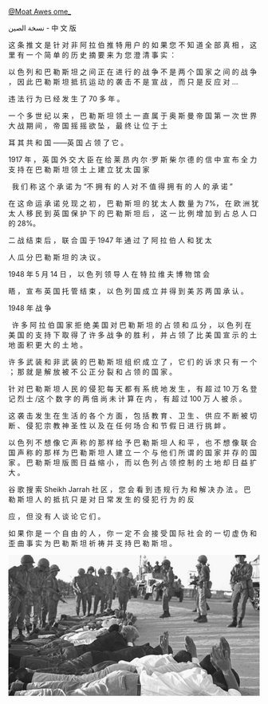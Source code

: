[@Moat Awes ome\_](https://rattibha.com/MoatAwesome_)

ﻧﺴﺨﺔ اﻟﺼﯿﻦ - 中 ⽂ 版

这 条 推 ⽂ 是 针 对 ⾮ 阿 拉 伯 推 特 ⽤ 户 的 如 果 您 不 知 道 全 部 真 相 ， 这 ⾥ 有 ⼀ 个 简 单 的 历 史 摘 要 来 为 您 澄 清 事 实 ：

以 ⾊ 列 和 巴 勒 斯 坦 之 间 正 在 进 ⾏ 的 战 争 不 是 两 个 国 家 之 间 的 战 争 ， 因 此 巴 勒 斯 坦 抵 抗 运 动 的 袭 击 不 是 宣 战 ， ⽽ 只 是 反 应 对 …

违 法 ⾏ 为 已 经 发 ⽣ 了 70 多 年 。

⼀ 个 多 世 纪 以 来 ， 巴 勒 斯 坦 领 ⼟ ⼀ 直 属 于 奥 斯 曼 帝 国 第 ⼀ 次 世 界 ⼤ 战 期 间 ， 帝 国 摇 摇 欲 坠 ， 最 终 让 位 于 ⼟

⽿ 其 共 和 国 ——英 国 占 领 了 它 。

1917 年 ， 英 国 外 交 ⼤ ⾂ 在 给 莱 昂 内 尔 ·罗 斯 柴 尔 德 的 信 中 宣 布 全 ⼒ ⽀ 持 在 巴 勒 斯 坦 领 ⼟ 上 建 ⽴ 犹 太 国 家

` `我 们 称 这 个 承 诺 为 “不 拥 有 的 ⼈ 对 不 值 得 拥 有 的 ⼈ 的 承 诺 ”

在 这 命 运 承 诺 兑 现 之 初 ， 巴 勒 斯 坦 的 犹 太 ⼈ 数 量 为 7%， 在 欧 洲 犹 太 ⼈ 移 ⺠ 到 英 国 保 护 下 的 巴 勒 斯 坦 后 ， 这 ⼀ ⽐ 例 增 加 到 占 总 ⼈ ⼝ 的 28%。

⼆ 战 结 束 后 ， 联 合 国 于 1947 年 通 过 了 阿 拉 伯 ⼈ 和 犹 太

⼈ ⽠ 分 巴 勒 斯 坦 的 决 议 。

1948 年 5 ⽉ 14 ⽇ ， 以 ⾊ 列 领 导 ⼈ 在 特 拉 维 夫 博 物 馆 会

晤 ， 宣 布 英 国 托 管 结 束 ， 以 ⾊ 列 国 成 ⽴ 并 得 到 美 苏 两 国 承 认 。

1948 年 战 争

` `许 多 阿 拉 伯 国 家 拒 绝 美 国 对 巴 勒 斯 坦 的 占 领 和 ⽠ 分 ， 以 ⾊ 列 在 美 国 的 ⽀ 持 下 取 得 了 许 多 战 争 的 胜 利 ， 并 占 领 了 ⽐ 美 国 宣 ⽰ 的 ⼟ 地 ⾯ 积 更 ⼤ 的 ⼟ 地 。

许 多 武 装 和 ⾮ 武 装 的 巴 勒 斯 坦 组 织 成 ⽴ 了 ， 它 们 的 诉 求 只 有 ⼀ 个 ； 那 就 是 解 放 被 不 公 正 分 裂 和 占 领 的 国 家 。

针 对 巴 勒 斯 坦 ⼈ ⺠ 的 侵 犯 每 天 都 有 系 统 地 发 ⽣ ， 有 超 过 10 万 名 登 记 烈 ⼠ /这 个 数 字 的 两 倍 尚 未 计 算 在 内 ， 有 超 过 100 万 ⼈ 被 杀 。

这 袭 击 发 ⽣ 在 ⽣ 活 的 各 个 ⽅ ⾯ ， 包 括 教 育 、 卫 ⽣ 、 供 应 不 断 被 切 断 、 侵 犯 宗 教 神 圣 性 以 及 在 任 何 场 合 和 节 假 ⽇ 进 ⾏ 挑 衅 。

以 ⾊ 列 不 想 像 它 声 称 的 那 样 给 予 巴 勒 斯 坦 ⼈ 和 平 ， 也 不 想 像 联 合 国 声 称 的 那 样 为 巴 勒 斯 坦 ⼈ 建 ⽴ ⼀ 个 与 他 们 所 谓 的 国 家 并 存 的 国 家 。 巴 勒 斯 坦 版 图 ⽇ 益 缩 ⼩ ， ⽽ 以 ⾊ 列 占 领 控 制 的 ⼟ 地 却 ⽇ 益 扩 ⼤ 。

⾕ 歌 搜 索 Sheikh Jarrah 社 区 ， 您 会 看 到 违 规 ⾏ 为 和 解 决 办 法 。 巴 勒 斯 坦 ⼈ 的 抵 抗 只 是 对 ⽇ 常 发 ⽣ 的 侵 犯 ⾏ 为 的 反

应 ， 但 没 有 ⼈ 谈 论 它 们 。

如 果 你 是 ⼀ 个 ⾃ 由 的 ⼈ ， 你 ⼀ 定 不 会 接 受 国 际 社 会 的 ⼀ 切 虚 伪 和 歪 曲 事 实 为 巴 勒 斯 坦 祈 祷 并 ⽀ 持 巴 勒 斯 坦 。

![](../../../public/threads/first/../../../public/threads/first/002.jpeg)
